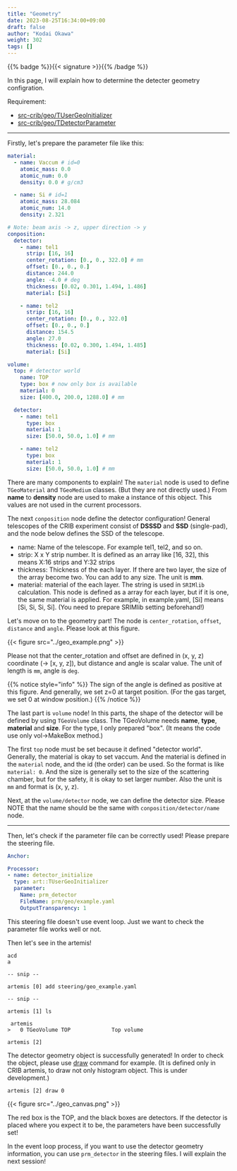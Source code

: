 ```yaml
---
title: "Geometry"
date: 2023-08-25T16:34:00+09:00
draft: false
author: "Kodai Okawa"
weight: 302
tags: []
---
```


{{% badge %}}{{< signature >}}{{% /badge %}}

In this page, I will explain how to determine the detecter geometry configration.

Requirement:

- [src-crib/geo/TUserGeoInitializer](https://github.com/okawak/artemis_crib/blob/main/src-crib/geo/TUserGeoInitializer.h)
- [src-crib/geo/TDetectorParameter](https://github.com/okawak/artemis_crib/blob/main/src-crib/geo/TUserGeoInitializer.h)

---

Firstly, let's prepare the parameter file like this:

```yaml { title = "prm/geo/example.yaml"}
material:
  - name: Vaccum # id=0
    atomic_mass: 0.0
    atomic_num: 0.0
    density: 0.0 # g/cm3

  - name: Si # id=1
    atomic_mass: 28.084
    atomic_num: 14.0
    density: 2.321

# Note: beam axis -> z, upper direction -> y
conposition:
  detector:
    - name: tel1
      strip: [16, 16]
      center_rotation: [0., 0., 322.0] # mm
      offset: [0., 0., 0.]
      distance: 244.0 
      angle: -4.0 # deg
      thickness: [0.02, 0.301, 1.494, 1.486]
      material: [Si]

    - name: tel2
      strip: [16, 16]
      center_rotation: [0., 0., 322.0]
      offset: [0., 0., 0.]
      distance: 154.5
      angle: 27.0
      thickness: [0.02, 0.300, 1.494, 1.485]
      material: [Si]

volume:
  top: # detector world
    name: TOP
    type: box # now only box is available
    material: 0 
    size: [400.0, 200.0, 1288.0] # mm

  detector:
    - name: tel1
      type: box
      material: 1 
      size: [50.0, 50.0, 1.0] # mm

    - name: tel2
      type: box
      material: 1 
      size: [50.0, 50.0, 1.0] # mm
```

There are many components to explain!
The `material` node is used to define ``TGeoMaterial`` and ``TGeoMedium`` classes.
(But they are not directly used.)
From **name** to **density** node are used to make a instance of this object.
This values are not used in the current processors.

The next `conposition` node define the detector configuration!
General telescopes of the CRIB experiment consist of **DSSSD** and **SSD** (single-pad),
and the node below defines the SSD of the telescope.

- name: Name of the telescope. For example tel1, tel2, and so on.
- strip: X x Y strip number. It is defined as an array like [16, 32], this means X:16 strips and Y:32 strips
- thickness: Thickness of the each layer. If there are two layer, the size of the array become two. You can add to any size. The unit is **mm**.
- material: material of the each layer. The string is used in `SRIMlib` calculation. This node is defined as a array for each layer, but if it is one, the same material is applied. For example, in example.yaml, [Si] means [Si, Si, Si, Si]. (You need to prepare SRIMlib setting beforehand!)


Let's move on to the geometry part!
The node is `center_rotation`, `offset`, `distance` and `angle`.
Please look at this figure.

{{< figure src="../geo_example.png" >}}

Please not that the center_rotation and offset are defined in (x, y, z) coordinate (-> [x, y, z]), but distance and angle is scalar value.
The unit of length is `mm`, angle is `deg`.


{{% notice style="info" %}}
The sign of the angle is defined as positive at this figure.
And generally, we set z=0 at target position. (For the gas target, we set 0 at window position.)
{{% /notice %}}


The last part is `volume` node!
In this parts, the shape of the detector will be defined by using ``TGeoVolume`` class.
The TGeoVolume needs **name**, **type**, **material** and **size**.
For the type, I only prepared "box". (It means the code use only vol->MakeBox method.)

The first `top` node must be set because it defined "detector world".
Generally, the material is okay to set vaccum.
And the material is defined in the `material` node, and the id (the order) can be used.
So the format is like `material: 0`.
And the size is generally set to the size of the scattering chamber, but for the safety, it is okay to set larger number.
Also the unit is `mm` and format is (x, y, z).

Next, at the `volume/detector` node, we can define the detector size.
Please NOTE that the name should be the same with `conposition/detector/name` node.

---

Then, let's check if the parameter file can be correctly used!
Please prepare the steering file.

```yaml { title = "steering/geo_example.yaml"}
Anchor:

Processor:
- name: detector_initialize
  type: art::TUserGeoInitializer
  parameter:
    Name: prm_detector
    FileName: prm/geo/example.yaml
    OutputTransparency: 1
```

This steering file doesn't use event loop.
Just we want to check the parameter file works well or not.

Then let's see in the artemis!
```shell
acd
a

-- snip --

artemis [0] add steering/geo_example.yaml

-- snip --

artemis [1] ls

 artemis
>   0 TGeoVolume TOP             Top volume

artemis [2]
```

The detector geometry object is successfully generated!
In order to check the object, please use [draw](https://github.com/okawak/artemis_crib/blob/main/src-crib/commands/TCmdDraw.cc) command for example.
(It is defined only in CRIB artemis, to draw not only histogram object. This is under development.)

```shell
artemis [2] draw 0
```

{{< figure src="../geo_canvas.png" >}}

The red box is the TOP, and the black boxes are detectors.
If the detector is placed where you expect it to be, the parameters have been successfully set!

In the event loop process, if you want to use the detector geometry information, you can use `prm_detector` in the steering files.
I will explain the next session!




